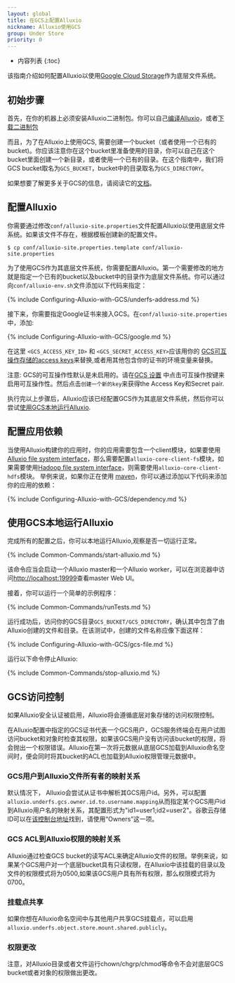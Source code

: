 ```yaml
---
layout: global
title: 在GCS上配置Alluxio
nickname: Alluxio使用GCS
group: Under Store
priority: 0
---
```


* 内容列表
{:toc}

该指南介绍如何配置Alluxio以使用[Google Cloud Storage](https://cloud.google.com/storage/)作为底层文件系统。

## 初始步骤

首先，在你的机器上必须安装Alluxio二进制包。你可以自己[编译Alluxio](Building-Alluxio-Master-Branch.html)，或者[下载二进制包](Running-Alluxio-Locally.html)

而且，为了在Alluxio上使用GCS, 需要创建一个bucket（或者使用一个已有的bucket)。你应该注意你在这个bucket里准备使用的目录，你可以自己在这个bucket里面创建一个新目录，或者使用一个已有的目录。在这个指南中，我们将GCS bucket取名为`GCS_BUCKET`，bucket中的目录取名为`GCS_DIRECTORY`。

如果想要了解更多关于GCS的信息，请阅读它的[文档](https://cloud.google.com/storage/docs/overview)。

## 配置Alluxio

你需要通过修改`conf/alluxio-site.properties`文件配置Alluxio以使用底层文件系统。如果该文件不存在，根据模板创建新的配置文件。

```
$ cp conf/alluxio-site.properties.template conf/alluxio-site.properties
```

为了使用GCS作为其底层文件系统，你需要配置Alluxio。第一个需要修改的地方就是指定一个已有的bucket以及bucket中的目录作为底层文件系统。你可以通过向`conf/alluxio-env.sh`文件添加以下代码来指定：

{% include Configuring-Alluxio-with-GCS/underfs-address.md %}

接下来，你需要指定Google证书来接入GCS。在`conf/alluxio-site.properties`中，添加:

{% include Configuring-Alluxio-with-GCS/google.md %}

在这里 `<GCS_ACCESS_KEY_ID>` 和 `<GCS_SECRET_ACCESS_KEY>`应该用你的
[GCS可互操作存储的access keys](https://console.cloud.google.com/storage/settings)来替换,或者用其他包含你的证书的环境变量来替换。

注意: GCS的可互操作性默认是未启用的。请在[GCS 设置](https://console.cloud.google.com/storage/settings) 中点击可互操作按键来启用可互操作性。然后点击`创建一个新的key`来获得the Access Key和Secret pair.

执行完以上步骤后，Alluxio应该已经配置GCS作为其底层文件系统，然后你可以尝试[使用GCS本地运行Alluxio](#running-alluxio-locally-with-gcs).

## 配置应用依赖

当使用Alluxio构建你的应用时，你的应用需要包含一个client模块，如果要使用[Alluxio file system interface](File-System-API.html)，那么需要配置`alluxio-core-client-fs`模块，如果需要使用[Hadoop file system interface](https://wiki.apache.org/hadoop/HCFS)，则需要使用`alluxio-core-client-hdfs`模块。
举例来说，如果你正在使用 [maven](https://maven.apache.org/)，你可以通过添加以下代码来添加你的应用的依赖：

{% include Configuring-Alluxio-with-GCS/dependency.md %}

## 使用GCS本地运行Alluxio

完成所有的配置之后，你可以本地运行Alluxio,观察是否一切运行正常。

{% include Common-Commands/start-alluxio.md %}

该命令应当会启动一个Alluxio master和一个Alluxio worker，可以在浏览器中访问[http://localhost:19999](http://localhost:19999)查看master Web UI。

接着，你可以运行一个简单的示例程序：

{% include Common-Commands/runTests.md %}

运行成功后，访问你的GCS目录`GCS_BUCKET/GCS_DIRECTORY`，确认其中包含了由Alluxio创建的文件和目录。在该测试中，创建的文件名称应像下面这样：

{% include Configuring-Alluxio-with-GCS/gcs-file.md %}

运行以下命令停止Alluxio:

{% include Common-Commands/stop-alluxio.md %}

## GCS访问控制

如果Alluxio安全认证被启用，Alluxio将会遵循底层对象存储的访问权限控制。

在Alluxio配置中指定的GCS证书代表一个GCS用户，GCS服务终端会在用户试图访问bucket和对象时检查其权限，如果该GCS用户没有访问该bucket的权限，将会抛出一个权限错误。Alluxio在第一次将元数据从底层GCS加载到Alluxio命名空间时，便会同时将其bucket的ACL也加载到Alluxio权限管理元数据中。

### GCS用户到Alluxio文件所有者的映射关系

默认情况下， Alluxio会尝试从证书中解析其GCS用户id。另外，可以配置`alluxio.underfs.gcs.owner.id.to.username.mapping`从而指定某个GCS用户id到Alluxio用户名的映射关系，其配置形式为"id1=user1;id2=user2"。谷歌云存储ID可以在[该控制台地址](https://console.cloud.google.com/storage/settings)找到，请使用“Owners”这一项。

### GCS ACL到Alluxio权限的映射关系

Alluxio通过检查GCS bucket的读写ACL来确定Alluxio文件的权限。举例来说，如果某个GCS用户对一个底层bucket具有只读权限，在Alluxio中该挂载的目录以及文件的权限模式将为0500,如果该GCS用户具有所有权限，那么权限模式将为0700。

### 挂载点共享

如果你想在Alluxio命名空间中与其他用户共享GCS挂载点，可以启用`alluxio.underfs.object.store.mount.shared.publicly`。

### 权限更改

注意，对Alluxio目录或者文件运行chown/chgrp/chmod等命令不会对底层GCS bucket或者对象的权限做出更改。
